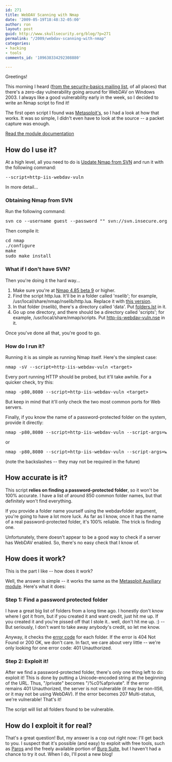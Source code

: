 ```yaml
---
id: 271
title: WebDAV Scanning with Nmap
date: '2009-05-19T18:48:32-05:00'
author: ron
layout: post
guid: http://www.skullsecurity.org/blog/?p=271
permalink: "/2009/webdav-scanning-with-nmap"
categories:
- hacking
- tools
comments_id: '109638334292308880'

---
```


Greetings!

This morning I heard (<a href='http://www.securityfocus.com/archive/105/503536/30/30/threaded'>from the security-basics mailing list</a>, of all places) that there's a zero-day vulnerability going around for WebDAV on Windows 2003. I always like a good vulnerability early in the week, so I decided to write an Nmap script to find it!
<!--more-->
The first open script I found was <a href='http://metasploit.com:55555/EXPLOITS?MODE=SELECT&MODULE=iis50_webdav_ntdll'>Metasploit's</a>, so I had a look at how that works. It was so simple, I didn't even have to look at the source -- a packet capture was enough.

<a href='http://nmap.org/nsedoc/scripts/http-iis-webdav-vuln.html'>Read the module documentation</a>

<h2>How do I use it?</h2>
At a high level, all you need to do is <a href='http://nmap.org/book/install.html#inst-svn'>Update Nmap from SVN</a> and run it with the following command:
<pre>--script=http-iis-webdav-vuln</pre>

In more detail...
<h3>Obtaining Nmap from SVN</h3>
Run the following command:
<pre>svn co --username guest --password "" svn://svn.insecure.org/nmap/</pre>

Then compile it:
<pre>cd nmap
./configure
make
sudo make install
</pre>

<h3>What if I don't have SVN?</h3>
Then you're doing it the hard way...
<ol>
<li>Make sure you're at <a href='http://nmap.org/download.html'>
Nmap 4.85 beta 9</a> or higher.</li>
<li>Find the script http.lua. It'll be in a folder called 'nselib'; for example, /usr/local/share/nmap/nselib/http.lua. Replace it with <a href='/blogdata/http.lua'>this version</a>. </li>
<li>In that folder (nselib), there's a directory called 'data'. Put <a href='/blogdata/folders.lst'>folders.lst</a> in it. </li>
<li>Go up one directory, and there should be a directory called 'scripts'; for example, /usr/local/share/nmap/scripts. Put <a href='/blogdata/http-iis-webdav-vuln.nse'>http-iis-webdav-vuln.nse</a> in it. </li>
</ol>
Once you've done all that, you're good to go.

<h3>How do I run it?</h3>
Running it is as simple as running Nmap itself. Here's the simplest case:
<pre>nmap -sV --script=http-iis-webdav-vuln &lt;target&gt;</pre>

Every port running HTTP should be probed, but it'll take awhile. For a quicker check, try this:
<pre>nmap -p80,8080 --script=http-iis-webdav-vuln &lt;target&gt;</pre>

But keep in mind that it'll only check the two most common ports for Web servers.

Finally, if you know the name of a password-protected folder on the system, provide it directly:
<pre>nmap -p80,8080 --script=http-iis-webdav-vuln --script-args=webdavfolder=secret &lt;target&gt;</pre>
or
<pre>nmap -p80,8080 --script=http-iis-webdav-vuln --script-args=webdavfolder=\"my/folder/secret\" &lt;target&gt;</pre>
(note the backslashes -- they may not be required in the future)

<h2>How accurate is it?</h2>
This script <strong>relies on finding a password-protected folder</strong>, so it won't be 100% accurate. I have a list of around 850 common folder names, but that definitely won't find everything.

If you provide a folder name yourself using the webdavfolder argument, you're going to have a lot more luck. As far as I know, once it has the name of a real password-protected folder, it's 100% reliable. The trick is finding one.

Unfortunately, there doesn't appear to be a good way to check if a server has WebDAV enabled. So, there's no easy check that I know of.

<h2>How does it work?</h2>
This is the part I like -- how does it work?

Well, the answer is simple -- it works the same as the <a href='http://metasploit.com:55555/EXPLOITS?MODE=SELECT&MODULE=iis50_webdav_ntdll'>Metasploit Auxiliary module</a>. Here's what it does:
<h3>Step 1: Find a password protected folder</h3>
I have a great big list of folders from a long time ago. I honestly don't know where I got it from, but if you created it and want credit, just hit me up. If you created it and you're pissed off that I stole it.. well, don't hit me up. :) -- But seriously, I don't want to take away anybody's credit, so let me know.

Anyway, it checks the <a href='http://www.w3.org/Protocols/rfc2616/rfc2616-sec10.html'>error code</a> for each folder. If the error is 404 Not Found or 200 OK, we don't care. In fact, we care about very little -- we're only looking for one error code: 401 Unauthorized.

<h3>Step 2: Exploit it!</h3>
After we find a password-protected folder, there's only one thing left to do: exploit it! This is done by putting a Unicode-encoded string at the beginning of the URL. Thus, "/private" becomes "/%c0%afprivate". If the error remains 401 Unauthorized, the server is not vulnerable (it may be non-IIS6, or it may not be using WebDAV). If the error becomes 207 Multi-status, we're vulnerable! That's it!

The script will list all folders found to be vulnerable.

<h2>How do I exploit it for real?</h2>
That's a great question! But, my answer is a cop out right now: I'll get back to you. I suspect that it's possible (and easy) to exploit with free tools, such as <a href='http://www.parosproxy.org/'>Paros</a> and the freely available portion of <a href='http://portswigger.net/suite/'>Burp Suite</a>, but I haven't had a chance to try it out. When I do, I'll post a new blog!
